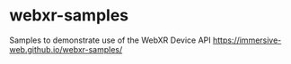 # webxr-samples
Samples to demonstrate use of the WebXR Device API
https://immersive-web.github.io/webxr-samples/


